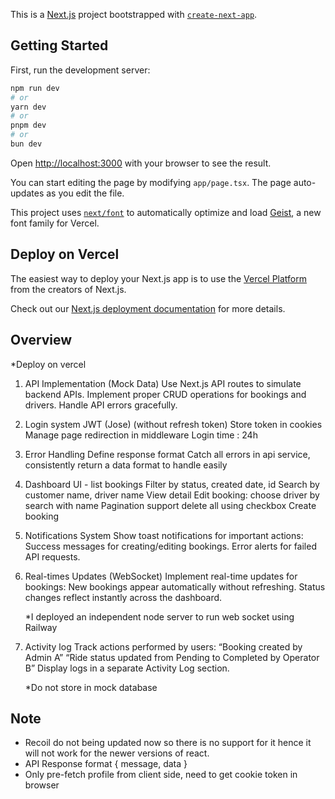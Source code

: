 This is a [Next.js](https://nextjs.org) project bootstrapped with [`create-next-app`](https://nextjs.org/docs/app/api-reference/cli/create-next-app).

## Getting Started

First, run the development server:

```bash
npm run dev
# or
yarn dev
# or
pnpm dev
# or
bun dev
```

Open [http://localhost:3000](http://localhost:3000) with your browser to see the result.

You can start editing the page by modifying `app/page.tsx`. The page auto-updates as you edit the file.

This project uses [`next/font`](https://nextjs.org/docs/app/building-your-application/optimizing/fonts) to automatically optimize and load [Geist](https://vercel.com/font), a new font family for Vercel.

## Deploy on Vercel

The easiest way to deploy your Next.js app is to use the [Vercel Platform](https://vercel.com/new?utm_medium=default-template&filter=next.js&utm_source=create-next-app&utm_campaign=create-next-app-readme) from the creators of Next.js.

Check out our [Next.js deployment documentation](https://nextjs.org/docs/app/building-your-application/deploying) for more details.

## Overview
*Deploy on vercel

1. API Implementation (Mock Data)
   Use Next.js API routes to simulate backend APIs.
   Implement proper CRUD operations for bookings and drivers.
   Handle API errors gracefully.

1. Login system
   JWT (Jose) (without refresh token)
   Store token in cookies
   Manage page redirection in middleware
   Login time : 24h

2. Error Handling
   Define response format
   Catch all errors in api service, consistently return a data format to handle easily

3. Dashboard UI - list bookings
   Filter by status, created date, id
   Search by customer name, driver name
   View detail
   Edit booking: choose driver by search with name
   Pagination
   support delete all using checkbox
   Create booking

4. Notifications System
   Show toast notifications for important actions:
   Success messages for creating/editing bookings.
   Error alerts for failed API requests.

5. Real-times Updates (WebSocket)
   Implement real-time updates for bookings:
      New bookings appear automatically without refreshing.
      Status changes reflect instantly across the dashboard.

   *I deployed an independent node server to run web socket using Railway

6. Activity log
   Track actions performed by users:
      “Booking created by Admin A”
      “Ride status updated from Pending to Completed by Operator B”
   Display logs in a separate Activity Log section.

   *Do not store in mock database

## Note
- Recoil do not being updated now so there is no support for it hence it will not work for the newer versions of react.
- API Response format { message, data }
- Only pre-fetch profile from client side, need to get cookie token in browser

